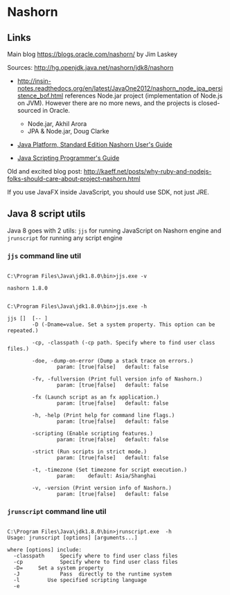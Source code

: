 

# Nashorn

## Links

Main blog <https://blogs.oracle.com/nashorn/> by Jim Laskey

Sources: <http://hg.openjdk.java.net/nashorn/jdk8/nashorn>

- <http://insin-notes.readthedocs.org/en/latest/JavaOne2012/nashorn_node_jpa_persistence_bof.html>
 references Node.jar project (implementation of Node.js on JVM). However there are no more news, and the projects 
 is closed-sourced in Oracle.

	- Node.jar, Akhil Arora
	- JPA & Node.jar, Doug Clarke


- [Java Platform, Standard Edition Nashorn User's Guide](http://download.java.net/jdk8/docs/technotes/guides/scripting/nashorn/)


- [Java Scripting Programmer's Guide](http://hg.openjdk.java.net/nashorn/jdk8/nashorn/raw-file/29b2b2ed954c/docs/JavaScriptingProgrammersGuide.html)


Old and excited blog post: <http://kaeff.net/posts/why-ruby-and-nodejs-folks-should-care-about-project-nashorn.html>

If you use JavaFX inside JavaScript, you should use SDK, not just JRE.

## Java 8 script utils 

Java 8 goes with 2 utils: `jjs` for running JavaScript on Nashorn engine
 and `jrunscript` for running any script engine

### `jjs` command line util

<pre><code>
C:\Program Files\Java\jdk1.8.0\bin>jjs.exe -v

nashorn 1.8.0


C:\Program Files\Java\jdk1.8.0\bin>jjs.exe -h

jjs [<options>] <files> [-- <arguments>]
        -D (-Dname=value. Set a system property. This option can be repeated.)

        -cp, -classpath (-cp path. Specify where to find user class files.)

        -doe, -dump-on-error (Dump a stack trace on errors.)
                param: [true|false]   default: false

        -fv, -fullversion (Print full version info of Nashorn.)
                param: [true|false]   default: false

        -fx (Launch script as an fx application.)
                param: [true|false]   default: false

        -h, -help (Print help for command line flags.)
                param: [true|false]   default: false

        -scripting (Enable scripting features.)
                param: [true|false]   default: false

        -strict (Run scripts in strict mode.)
                param: [true|false]   default: false

        -t, -timezone (Set timezone for script execution.)
                param: <timezone>   default: Asia/Shanghai

        -v, -version (Print version info of Nashorn.)
                param: [true|false]   default: false
</code></pre>
	
### `jrunscript` command line util	
	
<pre><code>
C:\Program Files\Java\jdk1.8.0\bin>jrunscript.exe  -h
Usage: jrunscript [options] [arguments...]

where [options] include:
  -classpath <path>    Specify where to find user class files
  -cp <path>           Specify where to find user class files
  -D<name>=<value>     Set a system property
  -J<flag>             Pass <flag> directly to the runtime system
  -l <language>        Use specified scripting language
  -e <script>          Evaluate given script
  -encoding <encoding> Specify character encoding used by script files
  -f <script file>     Evaluate given script file
  -f -                 Interactive mode, read script from standard input
                       If this is used, this should be the last -f option
  -help                Print this usage message and exit
  -?                   Print this usage message and exit
  -q                   List all scripting engines available and exit

If [arguments..] are present and if no -e or -f option is used, then first
argument is script file and the rest of the arguments, if any, are passed
as script arguments. If [arguments..] and -e or -f option is used, then all
[arguments..] are passed as script arguments. If [arguments..], -e, -f are
missing, then interactive mode is used.

C:\Program Files\Java\jdk1.8.0\bin>jrunscript.exe  -q
Language ECMAScript ECMA - 262 Edition 5.1 implemention "Oracle Nashorn" 1.8.0
</code></pre>

### Examples

#### Using threads in JavaScript

From <http://www.infoq.com/articles/nashorn>

```javascript
// this is how we get access to Java class Thread 
var Thread = Java.type("java.lang.Thread"); 

// subclass with our run method 
var MyThread = Java.extend(Thread, { 
    run: function() { 
        print("Run in separate thread"); 
    } 
}); 
var th = new MyThread(); 
th.start(); 
th.join(); 
```

More

```javascript
var r = new java.lang.Runnable({
    run: function() {
        print("running...\n");
    }
});
```

#### Lambdas

Compare

```javascript
var jsArray = [4,1,3,2]; 
jsArray.forEach(function(el) { print(el) } ); 
```

and the same with Java Collections and lambda usage [1](http://stackoverflow.com/questions/23100392/java-lang-classcastexception-jdk-nashorn-internal-objects-nativearray-cannot-be):

```javascript
var jsArray = [1,2,3,4];
var list = Java.to(jsArray, Java.type('java.util.List'));
list.forEach(function(el) { print(el) } ); 
```

#### Scripting

From <https://blogs.oracle.com/nashorn/entry/csi_nashorn_shell_scripting_in>

```javascript
#!/usr/bin/jjs
# This script hunts down the change set associated with a
# source file and a line number.
#

// Report proper command usage.
function usage() {
    error(<<EOS);
usage: suspect javaFileName lineNumber
    javaFileName - name of file in local mercurial repository
    lineNumber   - file line number
EOS
}

// Provide meaningful names for arguments.
var fileName   = $ARG[0];
var lineNumber = $ARG[1];

// If arguments are missing, report proper usage.
if (!fileName || !lineNumber) {
    usage();
}
```

### Contribute

<a href="https://github.com/Nodeclipse/nodeclipse-1/blob/master/org.nodeclipse.help/contents/nashorn.md" target="_blank">Edit online on GitHub</a>
	